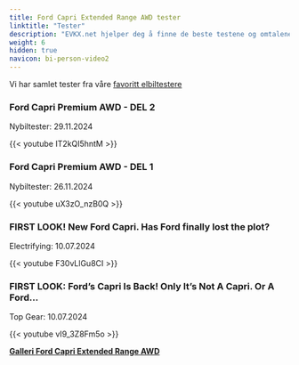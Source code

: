 ```yaml
---
title: Ford Capri Extended Range AWD tester
linktitle: "Tester"
description: "EVKX.net hjelper deg å finne de beste testene og omtalene av denne modellen."
weight: 6
hidden: true
navicon: bi-person-video2
---
```

Vi har samlet tester fra våre [favoritt elbiltestere](../../../../../guides/evreviewers/)

<div class="container text-center shadow p-2 pe-4 mb-5 bg-body-tertiary rounded border">
<h3>Ford Capri Premium AWD  - DEL 2</h3>
<p>Nybiltester: 29.11.2024</p>

{{< youtube IT2kQI5hntM >}}

</div>
<div class="container text-center shadow p-2 pe-4 mb-5 bg-body-tertiary rounded border">
<h3>Ford Capri Premium AWD -  DEL 1</h3>
<p>Nybiltester: 26.11.2024</p>

{{< youtube uX3zO_nzB0Q >}}

</div>
<div class="container text-center shadow p-2 pe-4 mb-5 bg-body-tertiary rounded border">
<h3>FIRST LOOK! New Ford Capri. Has Ford finally lost the plot?</h3>
<p>Electrifying: 10.07.2024</p>

{{< youtube F30vLlGu8CI >}}

</div>
<div class="container text-center shadow p-2 pe-4 mb-5 bg-body-tertiary rounded border">
<h3>FIRST LOOK: Ford’s Capri Is Back! Only It’s Not A Capri. Or A Ford…</h3>
<p>Top Gear: 10.07.2024</p>

{{< youtube vI9_3Z8Fm5o >}}

</div>
<div class="mt-3 mb-3">
<a href="../gallery/" class="text-decoration-none text-black">
<strong><i class="bi-arrow-left"></i>Galleri  </strong>
</a>
<a href="../" class="text-decoration-none text-black float-end">
<strong>Ford Capri Extended Range AWD <i class="bi-arrow-right"></i></strong>
</a>
</div>
